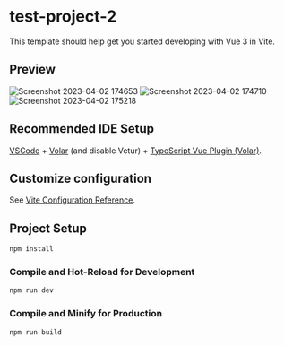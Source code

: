 # test-project-2

This template should help get you started developing with Vue 3 in Vite.

## Preview
![Screenshot 2023-04-02 174653](https://user-images.githubusercontent.com/88095486/229348442-63503e7f-3267-4cfb-b1cb-8c2b3ba19af1.png)
![Screenshot 2023-04-02 174710](https://user-images.githubusercontent.com/88095486/229348444-511597c8-8dce-4c87-a1d2-ef15e7b8a1ac.png)
![Screenshot 2023-04-02 175218](https://user-images.githubusercontent.com/88095486/229348447-1d2a6928-2fc6-4384-8973-b46ff33297b4.png)


## Recommended IDE Setup

[VSCode](https://code.visualstudio.com/) + [Volar](https://marketplace.visualstudio.com/items?itemName=Vue.volar) (and disable Vetur) + [TypeScript Vue Plugin (Volar)](https://marketplace.visualstudio.com/items?itemName=Vue.vscode-typescript-vue-plugin).

## Customize configuration

See [Vite Configuration Reference](https://vitejs.dev/config/).

## Project Setup

```sh
npm install
```

### Compile and Hot-Reload for Development

```sh
npm run dev
```

### Compile and Minify for Production

```sh
npm run build
```
